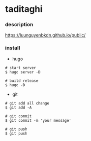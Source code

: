 # taditaghi

### description

https://luunguyenbkdn.github.io/public/

### install

+ hugo

```shell
# start server
$ hugo server -D

# build release
$ hugo -D
```

+ git

```shell
# git add all change
$ git add -A

# git commit
$ git commit -m 'your message'

# git push
$ git push
```